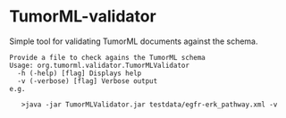 TumorML-validator
=================

Simple tool for validating TumorML documents against the schema.

```
Provide a file to check agains the TumorML schema
Usage: org.tumorml.validator.TumorMLValidator
  -h (-help) [flag] Displays help
  -v (-verbose) [flag] Verbose output
e.g.

   >java -jar TumorMLValidator.jar testdata/egfr-erk_pathway.xml -v
```
